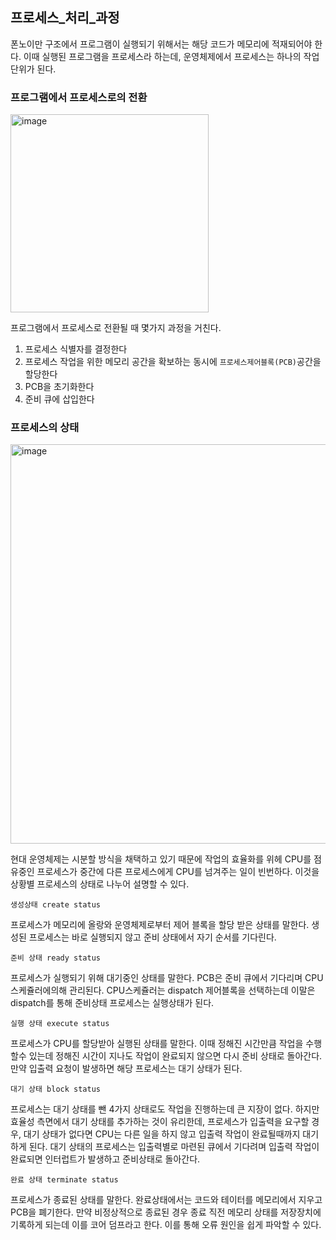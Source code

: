 ## 프로세스_처리_과정

폰노이만 구조에서 프로그램이 실행되기 위해서는 해당 코드가 메모리에 적재되어야 한다. 이때 실행된 프로그램을 프로세스라 하는데, 운영체제에서 프로세스는 하나의 작업 단위가 된다.

### 프로그램에서 프로세스로의 전환

<img width="317" alt="image" src="https://user-images.githubusercontent.com/51963264/193565297-6dffa207-e784-4772-a258-bdb240d32360.png">


프로그램에서 프로세스로 전환될 때 몇가지 과정을 거친다.    

1) 프로세스 식별자를 결정한다
2) 프로세스 작업을 위한 메모리 공간을 확보하는 동시에 `프로세스제어블록(PCB)`공간을 할당한다
3) PCB을 초기화한다
4) 준비 큐에 삽입한다

### 프로세스의 상태

<img width="639" alt="image" src="https://user-images.githubusercontent.com/51963264/193568541-9ed6a9d7-5e6b-4de9-a0ed-925cff4469c1.png">


현대 운영체제는 시분할 방식을 채택하고 있기 때문에 작업의 효율화를 위헤 CPU를 점유중인 프로세스가 중간에 다른 프로세스에게 CPU를 넘겨주는 일이 빈번하다. 이것을 상황별 프로세스의 상태로 나누어 설명할 수 있다.

`생성상태 create status`

프로세스가 메모리에 올랑와 운영체제로부터 제어 블록을 할당 받은 상태를 말한다. 생성된 프로세스는 바로 실행되지 않고 준비 상태에서 자기 순서를 기다린다.

`준비 상태 ready status`

프로세스가 실행되기 위해 대기중인 상태를 말한다. PCB은 준비 큐에서 기다리며 CPU스케쥴러에의해 관리된다. CPU스케쥴러는 dispatch 제어블록을 선택하는데 이말은 dispatch를 통해 준비상태 프로세스는 실행상태가 된다.

`실행 상태 execute status`

프로세스가 CPU를 할당받아 실행된 상태를 말한다. 이때 정해진 시간만큼 작업을 수행할수 있는데 정해진 시간이 지나도 작업이 완료되지 않으면 다시 준비 상태로 돌아간다. 만약 입출력 요청이 발생하면 해당 프로세스는 대기 상태가 된다.

`대기 상태 block status`

프로세스는 대기 상태를 뺀 4가지 상태로도 작업을 진행하는데 큰 지장이 없다. 하지만 효율성 측면에서 대기 상태를 추가하는 것이 유리한데, 프로세스가 입출력을 요구할 경우, 대기 상태가 없다면 CPU는 다른 일을 하지 않고 입출력 작업이 완료될때까지 대기 하게 된다. 대기 상태의 프로세스는 입출력별로 마련된 큐에서 기다려며 입출력 작업이 완료되면 인터럽트가 발생하고 준비상태로 돌아간다.

`완료 상태 terminate status`

프로세스가 종료된 상태를 말한다. 완료상태에서는 코드와 테이터를 메모리에서 지우고 PCB을 폐기한다. 만약 비정상적으로 종료된 경우 종료 직전 메모리 상태를 저장장치에 기록하게 되는데 이를 코어 덤프라고 한다. 이를 통해 오류 원인을 쉽게 파악할 수 있다.
